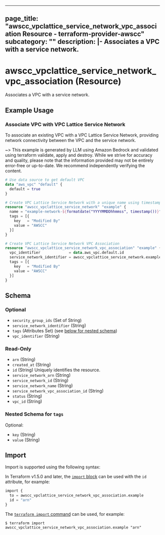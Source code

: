 
---
page_title: "awscc_vpclattice_service_network_vpc_association Resource - terraform-provider-awscc"
subcategory: ""
description: |-
  Associates a VPC with a service network.
---

# awscc_vpclattice_service_network_vpc_association (Resource)

Associates a VPC with a service network.

## Example Usage

### Associate VPC with VPC Lattice Service Network

To associate an existing VPC with a VPC Lattice Service Network, providing network connectivity between the VPC and the service network.

~> This example is generated by LLM using Amazon Bedrock and validated using terraform validate, apply and destroy. While we strive for accuracy and quality, please note that the information provided may not be entirely error-free or up-to-date. We recommend independently verifying the content.

```terraform
# Use data source to get default VPC
data "aws_vpc" "default" {
  default = true
}

# Create VPC Lattice Service Network with a unique name using timestamp
resource "awscc_vpclattice_service_network" "example" {
  name = "example-network-${formatdate("YYYYMMDDhhmmss", timestamp())}"
  tags = [{
    key   = "Modified By"
    value = "AWSCC"
  }]
}

# Create VPC Lattice Service Network VPC Association
resource "awscc_vpclattice_service_network_vpc_association" "example" {
  vpc_identifier             = data.aws_vpc.default.id
  service_network_identifier = awscc_vpclattice_service_network.example.id
  tags = [{
    key   = "Modified By"
    value = "AWSCC"
  }]
}
```

<!-- schema generated by tfplugindocs -->
## Schema

### Optional

- `security_group_ids` (Set of String)
- `service_network_identifier` (String)
- `tags` (Attributes Set) (see [below for nested schema](#nestedatt--tags))
- `vpc_identifier` (String)

### Read-Only

- `arn` (String)
- `created_at` (String)
- `id` (String) Uniquely identifies the resource.
- `service_network_arn` (String)
- `service_network_id` (String)
- `service_network_name` (String)
- `service_network_vpc_association_id` (String)
- `status` (String)
- `vpc_id` (String)

<a id="nestedatt--tags"></a>
### Nested Schema for `tags`

Optional:

- `key` (String)
- `value` (String)

## Import

Import is supported using the following syntax:

In Terraform v1.5.0 and later, the [`import` block](https://developer.hashicorp.com/terraform/language/import) can be used with the `id` attribute, for example:

```terraform
import {
  to = awscc_vpclattice_service_network_vpc_association.example
  id = "arn"
}
```

The [`terraform import` command](https://developer.hashicorp.com/terraform/cli/commands/import) can be used, for example:

```shell
$ terraform import awscc_vpclattice_service_network_vpc_association.example "arn"
```
